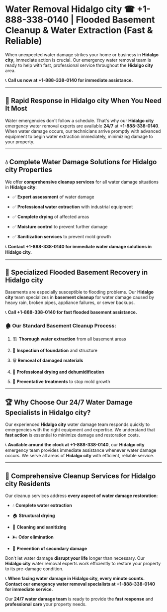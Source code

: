 # Water Removal Hidalgo city ☎ +1-888-338-0140 | Flooded Basement Cleanup & Water Extraction (Fast & Reliable)

When unexpected water damage strikes your home or business in **Hidalgo city**, immediate action is crucial. Our emergency water removal team is ready to help with fast, professional service throughout the **Hidalgo city** area. 

📞 **Call us now at +1-888-338-0140 for immediate assistance.**
---
## 🚀 Rapid Response in Hidalgo city When You Need It Most
Water emergencies don't follow a schedule. That's why our **Hidalgo city** emergency water removal experts are available **24/7** at **+1-888-338-0140**. When water damage occurs, our technicians arrive promptly with advanced equipment to begin water extraction immediately, minimizing damage to your property.
---
## 💧 Complete Water Damage Solutions for Hidalgo city Properties
We offer **comprehensive cleanup services** for all water damage situations in **Hidalgo city**:
- ✅ **Expert assessment** of water damage  
- ✅ **Professional water extraction** with industrial equipment  
- ✅ **Complete drying** of affected areas  
- ✅ **Moisture control** to prevent further damage  
- ✅ **Sanitization services** to prevent mold growth  
📞 **Contact +1-888-338-0140 for immediate water damage solutions in Hidalgo city.**
---
## 🌊 Specialized Flooded Basement Recovery in Hidalgo city
Basements are especially susceptible to flooding problems. Our **Hidalgo city** team specializes in **basement cleanup** for water damage caused by heavy rain, broken pipes, appliance failures, or sewer backups. 
📞 **Call +1-888-338-0140 for fast flooded basement assistance.**
### 🏚️ Our Standard Basement Cleanup Process:
1. 🏗️ **Thorough water extraction** from all basement areas  
2. 🔎 **Inspection of foundation** and structure  
3. 🗑️ **Removal of damaged materials**  
4. 💨 **Professional drying and dehumidification**  
5. 🚫 **Preventative treatments** to stop mold growth  
---
## 🏆 Why Choose Our 24/7 Water Damage Specialists in Hidalgo city?
Our experienced **Hidalgo city** water damage team responds quickly to emergencies with the right equipment and expertise. We understand that **fast action** is essential to minimize damage and restoration costs.
📞 **Available around the clock at +1-888-338-0140**, our **Hidalgo city** emergency team provides immediate assistance whenever water damage occurs. We serve all areas of **Hidalgo city** with efficient, reliable service.
---
## 🧹 Comprehensive Cleanup Services for Hidalgo city Residents
Our cleanup services address **every aspect of water damage restoration**:
- 💧 **Complete water extraction**  
- 🏠 **Structural drying**  
- 🧼 **Cleaning and sanitizing**  
- 🌬️ **Odor elimination**  
- 🚫 **Prevention of secondary damage**  
Don't let water damage **disrupt your life** longer than necessary. Our **Hidalgo city** water removal experts work efficiently to restore your property to its pre-damage condition.
📞 **When facing water damage in Hidalgo city, every minute counts. Contact our emergency water removal specialists at +1-888-338-0140 for immediate service.**
Our **24/7 water damage team** is ready to provide the **fast response** and **professional care** your property needs.
